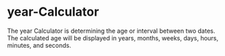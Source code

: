 # year-Calculator
The year Calculator is determining the age or interval between two dates. The calculated age will be displayed in years, months, weeks, days, hours, minutes, and seconds.
